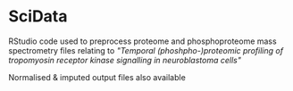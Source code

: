 # SciData
RStudio code used to preprocess proteome and phosphoproteome mass spectrometry files relating to _"Temporal (phoshpho-)proteomic profiling of tropomyosin receptor kinase signalling in neuroblastoma cells"_


Normalised & imputed output files also available

